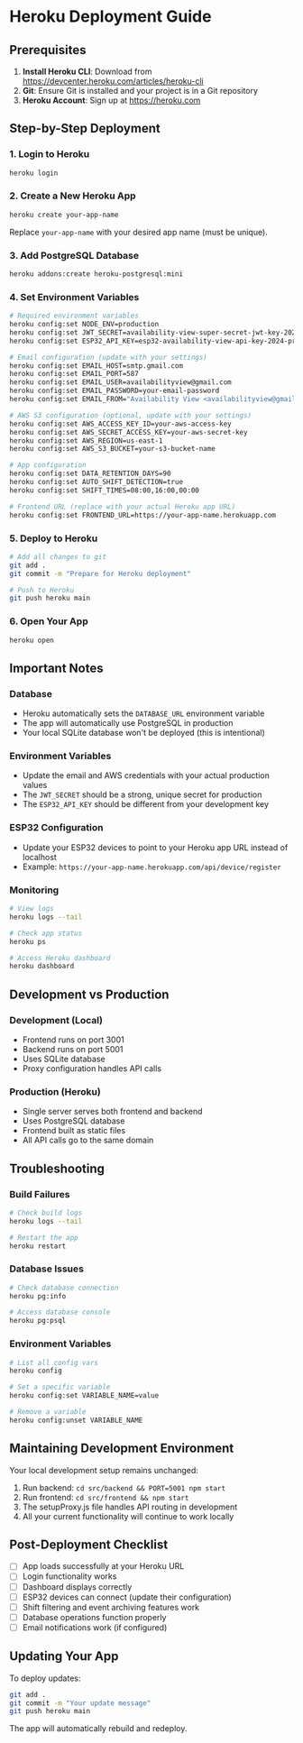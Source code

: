 # Heroku Deployment Guide

## Prerequisites

1. **Install Heroku CLI**: Download from https://devcenter.heroku.com/articles/heroku-cli
2. **Git**: Ensure Git is installed and your project is in a Git repository
3. **Heroku Account**: Sign up at https://heroku.com

## Step-by-Step Deployment

### 1. Login to Heroku
```bash
heroku login
```

### 2. Create a New Heroku App
```bash
heroku create your-app-name
```
Replace `your-app-name` with your desired app name (must be unique).

### 3. Add PostgreSQL Database
```bash
heroku addons:create heroku-postgresql:mini
```

### 4. Set Environment Variables
```bash
# Required environment variables
heroku config:set NODE_ENV=production
heroku config:set JWT_SECRET=availability-view-super-secret-jwt-key-2024-production
heroku config:set ESP32_API_KEY=esp32-availability-view-api-key-2024-production

# Email configuration (update with your settings)
heroku config:set EMAIL_HOST=smtp.gmail.com
heroku config:set EMAIL_PORT=587
heroku config:set EMAIL_USER=availabilityview@gmail.com
heroku config:set EMAIL_PASSWORD=your-email-password
heroku config:set EMAIL_FROM="Availability View <availabilityview@gmail.com>"

# AWS S3 configuration (optional, update with your settings)
heroku config:set AWS_ACCESS_KEY_ID=your-aws-access-key
heroku config:set AWS_SECRET_ACCESS_KEY=your-aws-secret-key
heroku config:set AWS_REGION=us-east-1
heroku config:set AWS_S3_BUCKET=your-s3-bucket-name

# App configuration
heroku config:set DATA_RETENTION_DAYS=90
heroku config:set AUTO_SHIFT_DETECTION=true
heroku config:set SHIFT_TIMES=08:00,16:00,00:00

# Frontend URL (replace with your actual Heroku app URL)
heroku config:set FRONTEND_URL=https://your-app-name.herokuapp.com
```

### 5. Deploy to Heroku
```bash
# Add all changes to git
git add .
git commit -m "Prepare for Heroku deployment"

# Push to Heroku
git push heroku main
```

### 6. Open Your App
```bash
heroku open
```

## Important Notes

### Database
- Heroku automatically sets the `DATABASE_URL` environment variable
- The app will automatically use PostgreSQL in production
- Your local SQLite database won't be deployed (this is intentional)

### Environment Variables
- Update the email and AWS credentials with your actual production values
- The `JWT_SECRET` should be a strong, unique secret for production
- The `ESP32_API_KEY` should be different from your development key

### ESP32 Configuration
- Update your ESP32 devices to point to your Heroku app URL instead of localhost
- Example: `https://your-app-name.herokuapp.com/api/device/register`

### Monitoring
```bash
# View logs
heroku logs --tail

# Check app status
heroku ps

# Access Heroku dashboard
heroku dashboard
```

## Development vs Production

### Development (Local)
- Frontend runs on port 3001
- Backend runs on port 5001
- Uses SQLite database
- Proxy configuration handles API calls

### Production (Heroku)
- Single server serves both frontend and backend
- Uses PostgreSQL database
- Frontend built as static files
- All API calls go to the same domain

## Troubleshooting

### Build Failures
```bash
# Check build logs
heroku logs --tail

# Restart the app
heroku restart
```

### Database Issues
```bash
# Check database connection
heroku pg:info

# Access database console
heroku pg:psql
```

### Environment Variables
```bash
# List all config vars
heroku config

# Set a specific variable
heroku config:set VARIABLE_NAME=value

# Remove a variable
heroku config:unset VARIABLE_NAME
```

## Maintaining Development Environment

Your local development setup remains unchanged:
1. Run backend: `cd src/backend && PORT=5001 npm start`
2. Run frontend: `cd src/frontend && npm start`
3. The setupProxy.js file handles API routing in development
4. All your current functionality will continue to work locally

## Post-Deployment Checklist

- [ ] App loads successfully at your Heroku URL
- [ ] Login functionality works
- [ ] Dashboard displays correctly
- [ ] ESP32 devices can connect (update their configuration)
- [ ] Shift filtering and event archiving features work
- [ ] Database operations function properly
- [ ] Email notifications work (if configured)

## Updating Your App

To deploy updates:
```bash
git add .
git commit -m "Your update message"
git push heroku main
```

The app will automatically rebuild and redeploy.